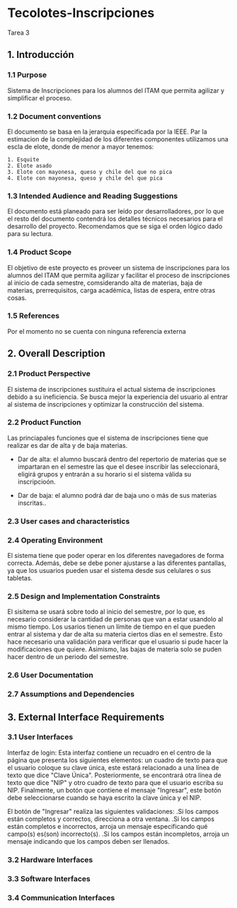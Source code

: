 # Tecolotes-Inscripciones
Tarea 3

## 1. Introducción
### 1.1 Purpose

Sistema de Inscripciones para los alumnos del ITAM que permita agilizar y simplificar el proceso.


### 1.2 Document conventions 

El documento se basa en la jerarquia especificada por la IEEE. Par la estimacion de la complejidad de los diferentes componentes utilizamos una escla de elote, donde de menor a mayor tenemos:

    1. Esquite
    2. Elote asado
    3. Elote con mayonesa, queso y chile del que no pica
    4. Elote con mayonesa, queso y chile del que pica


### 1.3 Intended Audience and Reading Suggestions

El documento está planeado para ser leído por desarrolladores, por lo que el resto del documento contendrá los detalles técnicos necesarios para el desarrollo del proyecto. Recomendamos que se siga el orden lógico dado para su lectura. 


### 1.4 Product Scope 

El objetivo de este proyecto es proveer un sistema de inscripciones para los alumnos del ITAM que permita agilizar y facilitar el proceso de inscripciones al inicio de cada semestre, comsiderando alta de materias, baja de materias, prerrequisitos, carga académica, listas de espera, entre otras cosas.

### 1.5 References

Por el momento no se cuenta con ninguna referencia externa


## 2. Overall Description

### 2.1 Product Perspective
El sistema de inscripciones sustituira el actual sistema de inscripciones debido a su ineficiencia. Se busca mejor la experiencia del usuario al entrar al sistema de inscripciones y optimizar la construcción del sistema. 

### 2.2 Product Function
Las princiapales funciones que el sistema de inscripciones tiene que realizar es dar de alta y de baja materias. 

- Dar de alta: el alumno buscará dentro del repertorio de materias que se impartaran en el semestre las que el desee inscribir las seleccionará, eligirá grupos y entrarán a su horario si el sistema válida su inscripcioón. 

- Dar de baja: el alumno podrá dar de baja uno o más de sus materias inscritas.. 


### 2.3 User cases and characteristics


### 2.4 Operating Environment 
El sistema tiene que poder operar en los diferentes navegadores de forma correcta. Además, debe se debe poner ajustarse a las diferentes pantallas, ya que los usuarios pueden usar el sistema desde sus celulares o sus tabletas. 

### 2.5 Design and Implementation Constraints  
El sisitema se usará sobre todo al inicio del semestre, por lo que, es necesario considerar la cantidad de personas que van a estar usandolo al mismo tiempo. Los usarios tienen un límite de tiempo en el que pueden entrar al sistema y dar de alta su materia ciertos días en el semestre. Esto hace necesario una validación para verificar que el usuario si pude hacer la modificaciones que quiere. Asimismo, las bajas de materia solo se puden hacer dentro de un periodo del semestre. 

### 2.6 User Documentation  

### 2.7 Assumptions and Dependencies  


## 3. External Interface Requirements

### 3.1 User Interfaces
Interfaz de login: Esta interfaz contiene un recuadro en el centro de la página que presenta los siguientes elementos: un cuadro de texto para que el usuario coloque su clave única, este estará relacionado a una línea de texto que dice "Clave Única". Posteriormente, se encontrará otra línea de texto que dice "NIP" y otro cuadro de texto para que el usuario escriba su NIP. Finalmente, un botón que contiene el mensaje "Ingresar", este botón debe seleccionarse cuando se haya escrito la clave única y el NIP.

El botón de "Ingresar" realiza las siguientes validaciones:
.Si los campos están completos y correctos, direcciona a otra ventana.
.Si los campos están completos e incorrectos, arroja un mensaje especificando qué campo(s) es(son) incorrecto(s).
.Si los campos están incompletos, arroja un mensaje indicando que los campos deben ser llenados.

### 3.2 Hardware Interfaces

### 3.3 Software Interfaces

### 3.4 Communication Interfaces

